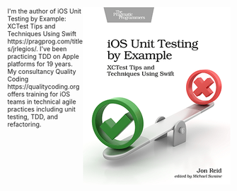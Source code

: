 <img align="right" width="333" height="400" src="https://raw.githubusercontent.com/jonreid/jonreid/master/ios-unit-testing-by-example-cover.png">
I'm the author of iOS Unit Testing by Example: XCTest Tips and Techniques Using Swift https://pragprog.com/titles/jrlegios/. I've been practicing TDD on Apple platforms for 19 years. My consultancy Quality Coding https://qualitycoding.org offers training for iOS teams in technical agile practices including unit testing, TDD, and refactoring.
